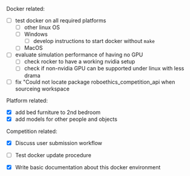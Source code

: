 Docker related:
- [ ] test docker on all required platforms
    - [ ] other linux OS
    - [ ] Windows
        - [ ] develop instructions to start docker without `make`
    - [ ] MacOS
- [ ] evaluate simulation performance of having no GPU
    - [ ] check rocker to have a working nvidia setup
    - [ ] check if non-nvidia GPU can be supported under linux with less drama
- [ ] fix "Could not locate package roboethics_competition_api when sourceing workspace

Platform related:
- [x] add bed furniture to 2nd bedroom
- [x] add models for other people and objects

Competition related:
- [x] Discuss user submission workflow
- [ ] Test docker update procedure
- [x] Write basic documentation about this docker environment

